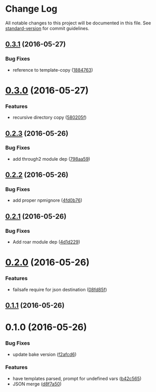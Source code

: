 # Change Log

All notable changes to this project will be documented in this file. See [standard-version](https://github.com/conventional-changelog/standard-version) for commit guidelines.

<a name="0.3.1"></a>
## [0.3.1](https://github.com/mklabs/handlebars-copy/compare/v0.3.0...v0.3.1) (2016-05-27)


### Bug Fixes

* reference to template-copy ([1884763](https://github.com/mklabs/handlebars-copy/commit/1884763))



<a name="0.3.0"></a>
# [0.3.0](https://github.com/mklabs/handlebars-copy/compare/v0.2.3...v0.3.0) (2016-05-27)


### Features

* recursive directory copy ([580205f](https://github.com/mklabs/handlebars-copy/commit/580205f))



<a name="0.2.3"></a>
## [0.2.3](https://github.com/mklabs/handlebars-copy/compare/v0.2.2...v0.2.3) (2016-05-26)


### Bug Fixes

* add through2 module dep ([798aa59](https://github.com/mklabs/handlebars-copy/commit/798aa59))



<a name="0.2.2"></a>
## [0.2.2](https://github.com/mklabs/handlebars-copy/compare/v0.2.1...v0.2.2) (2016-05-26)


### Bug Fixes

* add proper npmignore ([4fd0b76](https://github.com/mklabs/handlebars-copy/commit/4fd0b76))



<a name="0.2.1"></a>
## [0.2.1](https://github.com/mklabs/handlebars-copy/compare/v0.2.0...v0.2.1) (2016-05-26)


### Bug Fixes

* Add roar module dep ([4d1d229](https://github.com/mklabs/handlebars-copy/commit/4d1d229))



<a name="0.2.0"></a>
# [0.2.0](https://github.com/mklabs/handlebars-copy/compare/v0.1.1...v0.2.0) (2016-05-26)


### Features

* failsafe require for json destination ([08fd85f](https://github.com/mklabs/handlebars-copy/commit/08fd85f))



<a name="0.1.1"></a>
## [0.1.1](https://github.com/mklabs/handlebars-copy/compare/v0.1.0...v0.1.1) (2016-05-26)



<a name="0.1.0"></a>
# 0.1.0 (2016-05-26)


### Bug Fixes

* update bake version ([f2afcd6](https://github.com/mklabs/handlebars-copy/commit/f2afcd6))


### Features

* have templates parsed, prompt for undefined vars ([b42c565](https://github.com/mklabs/handlebars-copy/commit/b42c565))
* JSON merge ([d8f7a50](https://github.com/mklabs/handlebars-copy/commit/d8f7a50))
